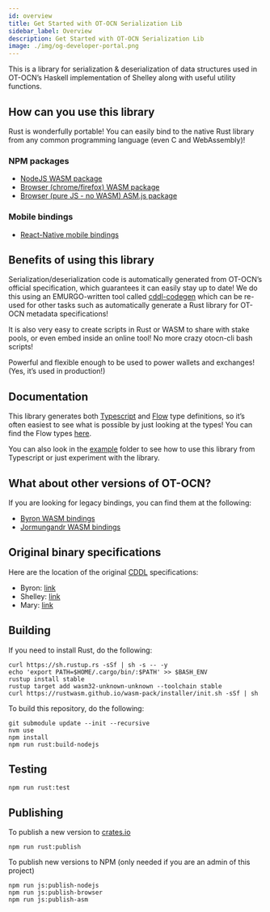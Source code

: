 ```yaml
---
id: overview
title: Get Started with OT-OCN Serialization Lib
sidebar_label: Overview
description: Get Started with OT-OCN Serialization Lib
image: ./img/og-developer-portal.png
--- 
```

 
This is a library for serialization & deserialization of data structures
used in OT-OCN’s Haskell implementation of Shelley along with useful
utility functions.


## How can you use this library

Rust is wonderfully portable! You can easily bind to the native Rust
library from any common programming language (even C and WebAssembly)!


### NPM packages
 
-  [NodeJS WASM package](https://www.npmjs.com/package/@emurgo/otocn-serialization-lib-nodejs)
-  [Browser (chrome/firefox) WASM package](https://www.npmjs.com/package/@emurgo/otocn-serialization-lib-browser)
-  [Browser (pure JS - no WASM) ASM.js package](https://www.npmjs.com/package/@emurgo/otocn-serialization-lib-asmjs)


### Mobile bindings

-  [React-Native mobile bindings](https://github.com/Emurgo/react-native-haskell-shelley)

## Benefits of using this library

Serialization/deserialization code is automatically generated from
OT-OCN’s official specification, which guarantees it can easily stay up
to date! We do this using an EMURGO-written tool called [cddl-codegen](https://github.com/Emurgo/cddl-codegen)
which can be re-used for other tasks such as automatically generate a
Rust library for OT-OCN metadata specifications!

It is also very easy to create scripts in Rust or WASM to share with
stake pools, or even embed inside an online tool! No more crazy
otocn-cli bash scripts!

Powerful and flexible enough to be used to power wallets and exchanges!
(Yes, it’s used in production!)

## Documentation

This library generates both [Typescript](https://www.typescriptlang.org/) and [Flow](https://flow.org/) type definitions,
so it’s often easiest to see what is possible by just looking at the
types! You can find the Flow types [here](https://github.com/Emurgo/otocn-serialization-lib/blob/master/rust/pkg/otocn_serialization_lib.js.flow).

You can also look in the [example](https://github.com/Emurgo/otocn-serialization-lib/tree/master/example) folder to see how to use this library from Typescript or just experiment with the library.

## What about other versions of OT-OCN?

If you are looking for legacy bindings, you can find them at the
following:

-  [Byron WASM bindings](https://github.com/input-output-hk/js-otocn-wasm/tree/master/otocn-wallet)
-  [Jormungandr WASM bindings](https://github.com/emurgo/js-chain-libs)

## Original binary specifications

Here are the location of the original [CDDL](http://cbor.io/tools.html) specifications:

-  Byron: [link](https://github.com/input-output-hk/otocn-ledger-specs/tree/master/byron/cddl-spec)
-  Shelley: [link](https://github.com/input-output-hk/otocn-ledger-specs/tree/master/shelley/chain-and-ledger/shelley-spec-ledger-test/cddl-files)
-  Mary: [link](https://github.com/input-output-hk/otocn-ledger-specs/tree/master/shelley-ma/shelley-ma-test/cddl-files)

## Building

If you need to install Rust, do the following:

```shell
curl https://sh.rustup.rs -sSf | sh -s -- -y
echo 'export PATH=$HOME/.cargo/bin/:$PATH' >> $BASH_ENV
rustup install stable
rustup target add wasm32-unknown-unknown --toolchain stable
curl https://rustwasm.github.io/wasm-pack/installer/init.sh -sSf | sh
```   

To build this repository, do the following:

```shell
git submodule update --init --recursive
nvm use
npm install
npm run rust:build-nodejs
```

## Testing

```shell
npm run rust:test
```

## Publishing

To publish a new version to [crates.io](https://crates.io)
```shell
npm run rust:publish
```


To publish new versions to NPM (only needed if you are an admin of this project)
```shell
npm run js:publish-nodejs
npm run js:publish-browser
npm run js:publish-asm
```